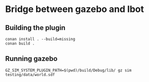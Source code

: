 # Bridge between gazebo and lbot

## Building the plugin
```
conan install . --build=missing
conan build .
```

## Running gazebo
```
GZ_SIM_SYSTEM_PLUGIN_PATH=$(pwd)/build/Debug/lib/ gz sim testing/data/world.sdf
```
